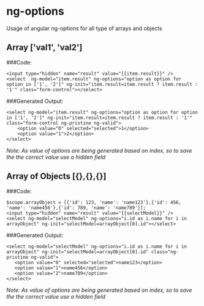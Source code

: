 # ng-options
Usage of angular ng-options for all type of arrays and objects

## Array ['val1', 'val2']
###Code:
```
<input type="hidden" name="result" value="{{item.result}}" />
<select  ng-model="item.result" ng-options="option as option for option in ['1', '2']" ng-init="item.result=item.result ? item.result : '1'" class="form-control"></select>
```
###Generated Output:
```
<select ng-model="item.result" ng-options="option as option for option in ['1', '2']" ng-init="item.result=item.result ? item.result : '1'" class="form-control ng-pristine ng-valid">
	<option value="0" selected="selected">1</option>
	<option value="1">2</option>
</select>
```
*Note: As value of options are being generated based on index, so to save the the correct value use a hidden field*

## Array of Objects [{},{},{}]
###Code:
```
$scope.arrayObject = [{'id': 123, 'name': 'name123'},{'id': 456, 'name': 'name456'},{'id': 789, 'name': 'name789'}];
<input type="hidden" name="result" value="{{selectModel}}" />
<select ng-model="selectModel" ng-options="i.id as i.name for i in arrayObject" ng-init="selectModel=arrayObject[0].id"></select>
 ```
 ###Generated Output:
 ```
<select ng-model="selectModel" ng-options="i.id as i.name for i in arrayObject" ng-init="selectModel=arrayObject[0].id" class="ng-pristine ng-valid">
    <option value="0" selected="selected">name123</option>
    <option value="1">name456</option>
    <option value="2">name789</option>
</select>
 ```
*Note: As value of options are being generated based on index, so to save the the correct value use a hidden field*
